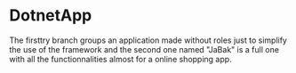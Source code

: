 # DotnetApp
The firsttry branch groups an application made without roles just to simplify the use of the framework and the second one named "JaBak" is a full one with all the functionnalities almost for a online shopping app. 
